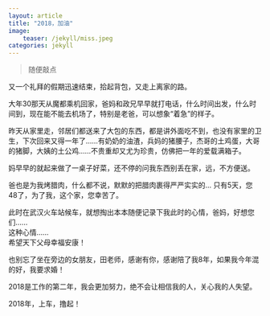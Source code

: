 ```yaml
---
layout: article
title: "2018，加油"
image:
    teaser: /jekyll/miss.jpeg
categories: jekyll
---
```


> 随便敲点

又一个礼拜的假期迅速结束，拾起背包，又走上离家的路。      

大年30那天从魔都乘机回家，爸妈和政兄早早就打电话，什么时间出发，什么时间到，现在能不能去机场了，特别是老爸，可以想象“着急”的样子。    

昨天从家里走，邻居们都送来了大包的东西，都是讲外面吃不到，也没有家里的卫生，下次回来又得一年了……有奶奶的油渣，兵妈的猪腰子，杰哥的土鸡蛋，大哥的猪脚，大姨的土公鸡……不贵重却又尤为珍贵，仿佛把一年的爱载满箱子。    
    
妈早早的就起来做了一桌子好菜，还不停的问我东西别丢在家，远，不方便送。      
  
爸也是为我烤腊肉，什么都不说，默默的把腊肉裹得严严实实的… 只有5天，您48了，为了我，这个家，您幸苦了。     

此时在武汉火车站候车，就想掏出本本随便记录下我此时的心情，爸妈，好想您们……     
这种心情……        
希望天下父母幸福安康！          
     
也别忘了坐在旁边的女朋友，田老师，感谢有你，感谢陪了我8年，如果我今年混的好，我要求婚！       
  
2018是工作的第二年，我会更加努力，绝不会让相信我的人，关心我的人失望。        
  
2018年，上车，撸起！     

